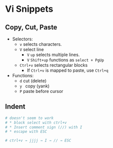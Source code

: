 # Vi Snippets

## Copy, Cut, Paste
* Selectors:
    * `v` selects characters.
    * `V` select line
        * `V` `up` selects multiple lines.
        * `V` `Shift+up` functions as `select + PgUp`
    * `Ctrl+v` selects rectangular blocks
        * If `Ctrl+v` is mapped to paste, use `Ctrl+q`
* Functions:
    * `d` cut (delete)
    * `y ` copy (yank)
    * `P` paste before cursor

## Indent

```sh
# doesn't seem to work
# * block select with ctrl+v
# * Insert comment sign (//) with I
# * escape with ESC

# ctrl+v → jjjj → I → // → ESC
```
